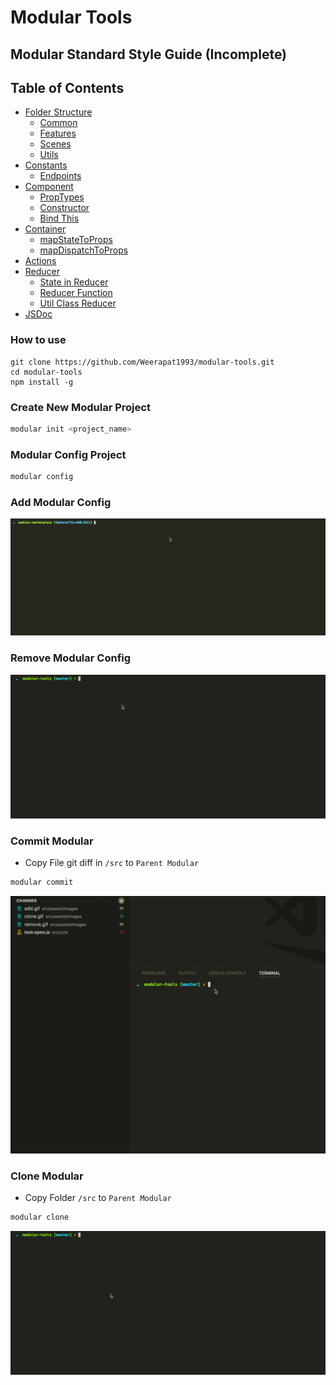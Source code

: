 # Modular Tools

## Modular Standard Style Guide (Incomplete)

## Table of Contents
* [Folder Structure](./docs/folder-structure.md)
  * [Common](./docs/folder-structure.md#common)
  * [Features](./docs/folder-structure.md#features)
  * [Scenes](./docs/folder-structure.md#scenes)
  * [Utils](./docs/folder-structure.md#utils)
* [Constants](./docs/constants.md)
  * [Endpoints](./docs/constants.md#1-endpoints)
* [Component](./docs/component.md)
  * [PropTypes](./docs/component.md#1-proptypes)
  * [Constructor](./docs/component.md#2-constructor)
  * [Bind This](./docs/component.md#3-bind-this)
* [Container](./docs/container.md)
  * [mapStateToProps](./docs/container.md#1-mapstatetoprops)
  * [mapDispatchToProps](./docs/container.md#2-mapdispatchtoprops)
* [Actions](./docs/actions.md)
* [Reducer](./docs/reducer.md)
  * [State in Reducer](./docs/reducer.md#1-state-in-reducer)
  * [Reducer Function](./docs/reducer.md#2-reducer-function)
  * [Util Class Reducer](./docs/reducer.md#3-util-class-reducer)
* [JSDoc](./docs/jsdoc.md)


### How to use
```
git clone https://github.com/Weerapat1993/modular-tools.git
cd modular-tools
npm install -g
```

### Create New Modular Project
```sh
modular init <project_name>
```

### Modular Config Project
```sh
modular config
```

### Add Modular Config
![Add Child Modular](./src/assets/images/add.gif)

### Remove Modular Config
![Add Child Modular](./src/assets/images/remove.gif)

### Commit Modular
- Copy File git diff in `/src` to `Parent Modular`

```sh
modular commit
```

![Copy File Child Modular](./src/assets/images/commit.gif)

### Clone Modular
- Copy Folder `/src` to `Parent Modular`

```sh
modular clone
```

![Copy Folder Child Modular](./src/assets/images/clone.gif)
